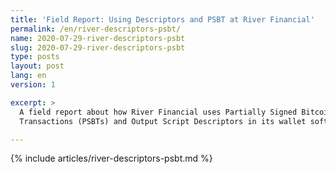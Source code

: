 ```yaml
---
title: 'Field Report: Using Descriptors and PSBT at River Financial'
permalink: /en/river-descriptors-psbt/
name: 2020-07-29-river-descriptors-psbt
slug: 2020-07-29-river-descriptors-psbt
type: posts
layout: post
lang: en
version: 1

excerpt: >
  A field report about how River Financial uses Partially Signed Bitcoin
  Transactions (PSBTs) and Output Script Descriptors in its wallet software.

---
```

{% include articles/river-descriptors-psbt.md %}
